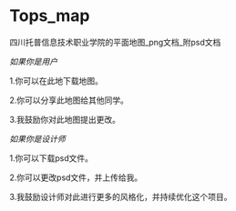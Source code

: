 # Tops_map
四川托普信息技术职业学院的平面地图_png文档_附psd文档

*如果你是用户*

1.你可以在此地下载地图。

2.你可以分享此地图给其他同学。

3.我鼓励你对此地图提出更改。

*如果你是设计师*

1.你可以下载psd文件。

2.你可以更改psd文件，并上传给我。

3.我鼓励设计师对此进行更多的风格化，并持续优化这个项目。
